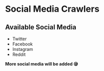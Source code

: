 # Social Media Crawlers

## Available Social Media
* Twitter
* Facebook
* Instagram
* Reddit

**More social media will be added :sleepy:**